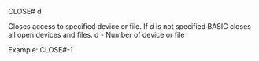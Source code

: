 CLOSE# d

Closes access to specified device or file.  If <i>d</i> is not specified BASIC closes all open devices and files.
  d - Number of device or file

Example:
CLOSE#-1